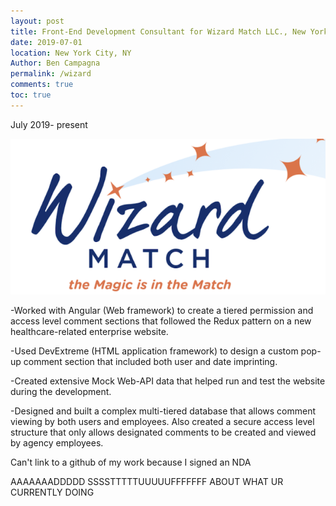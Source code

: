 ```yaml
---
layout: post
title: Front-End Development Consultant for Wizard Match LLC., New York City, NY
date: 2019-07-01
location: New York City, NY
Author: Ben Campagna
permalink: /wizard
comments: true
toc: true
---
```

July 2019- present

![img](https://raw.githubusercontent.com/bencampa/ben_site/master/images/Wizard_logo.png)

-Worked with Angular (Web framework) to create a tiered permission and access level comment sections that followed the Redux pattern on a new healthcare-related enterprise website. 

-Used DevExtreme (HTML application framework) to design a custom pop-up comment section that included both user and date imprinting.

-Created extensive Mock Web-API data that helped run and test the website during the development.

-Designed and built a complex multi-tiered database that allows comment viewing by both users and employees. Also created a secure access level structure that only allows designated comments to be created and viewed by agency employees.

Can't link to a github of my work because I signed an NDA


AAAAAAADDDDD SSSSTTTTTUUUUUFFFFFFF ABOUT WHAT UR CURRENTLY DOING